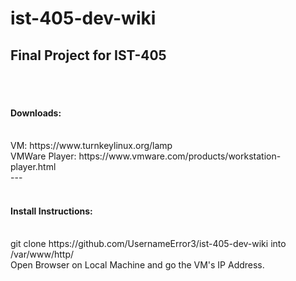 # ist-405-dev-wiki
Final Project for IST-405<br/>
---
<br/>
<br/>

#### Downloads:
<br/>
VM: https://www.turnkeylinux.org/lamp<br/>
VMWare Player: https://www.vmware.com/products/workstation-player.html<br/>
---
<br/>
<br/>

#### Install Instructions:
<br/>
git clone https://github.com/UsernameError3/ist-405-dev-wiki into /var/www/http/<br/>
Open Browser on Local Machine and go the VM's IP Address.<br/>
